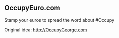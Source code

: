 ## OccupyEuro.com
Stamp your euros to spread the word about #Occupy

Original idea: http://OccupyGeorge.com
